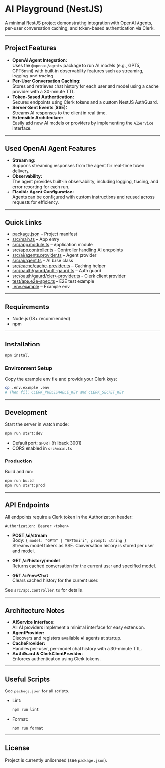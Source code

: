 # AI Playground (NestJS)

A minimal NestJS project demonstrating integration with OpenAI Agents, per-user conversation caching, and token-based authentication via Clerk.

---

## Project Features

- **OpenAI Agent Integration:**  
  Uses the `@openai/agents` package to run AI models (e.g., GPT5, GPT5mini) with built-in observability features such as streaming, logging, and tracing.
- **Per-User Conversation Caching:**  
  Stores and retrieves chat history for each user and model using a cache provider with a 30-minute TTL.
- **Token-Based Authentication:**  
  Secures endpoints using Clerk tokens and a custom NestJS AuthGuard.
- **Server-Sent Events (SSE):**  
  Streams AI responses to the client in real time.
- **Extensible Architecture:**  
  Easily add new AI models or providers by implementing the `AIService` interface.

---

## Used OpenAI Agent Features

- **Streaming:**  
  Supports streaming responses from the agent for real-time token delivery.
- **Observability:**  
  The agent provides built-in observability, including logging, tracing, and error reporting for each run.
- **Flexible Agent Configuration:**  
  Agents can be configured with custom instructions and reused across requests for efficiency.

---

## Quick Links

- [package.json](package.json) – Project manifest
- [src/main.ts](src/main.ts) – App entry
- [src/app.module.ts](src/app.module.ts) – Application module
- [src/app.controller.ts](src/app.controller.ts) – Controller handling AI endpoints
- [src/ai/agents.provider.ts](src/ai/agents.provider.ts) – Agent provider
- [src/ai/agent.ts](src/ai/agent.ts) – AI base class
- [src/cache/cache-provider.ts](src/cache/cache-provider.ts) – Caching helper
- [src/oauth/gaurd/auth-gaurd.ts](src/oauth/gaurd/auth-gaurd.ts) – Auth guard
- [src/oauth/gaurd/clerk-provider.ts](src/oauth/gaurd/clerk-provider.ts) – Clerk client provider
- [test/app.e2e-spec.ts](test/app.e2e-spec.ts) – E2E test example
- [.env.example](.env.example) – Example env

---

## Requirements

- Node.js (18+ recommended)
- npm

---

## Installation

```bash
npm install
```

### Environment Setup

Copy the example env file and provide your Clerk keys:

```bash
cp .env.example .env
# Then fill CLERK_PUBLISHABLE_KEY and CLERK_SECRET_KEY
```

---

## Development

Start the server in watch mode:

```bash
npm run start:dev
```

- Default port: `$PORT` (fallback 3001)
- CORS enabled in `src/main.ts`

### Production

Build and run:

```bash
npm run build
npm run start:prod
```

---

## API Endpoints

All endpoints require a Clerk token in the Authorization header:

```
Authorization: Bearer <token>
```

- **POST /ai/stream**  
  Body: `{ model: "GPT5" | "GPT5mini", prompt: string }`  
  Streams model tokens as SSE. Conversation history is stored per user and model.

- **GET /ai/history/:model**  
  Returns cached conversation for the current user and specified model.

- **GET /ai/newChat**  
  Clears cached history for the current user.

See `src/app.controller.ts` for details.

---

## Architecture Notes

- **AIService Interface:**  
  All AI providers implement a minimal interface for easy extension.
- **AgentProvider:**  
  Discovers and registers available AI agents at startup.
- **CacheProvider:**  
  Handles per-user, per-model chat history with a 30-minute TTL.
- **AuthGuard & ClerkClientProvider:**  
  Enforces authentication using Clerk tokens.

---

## Useful Scripts

See `package.json` for all scripts.

- Lint:
  ```bash
  npm run lint
  ```
- Format:
  ```bash
  npm run format
  ```

---

## License

Project is currently unlicensed (see `package.json`).

